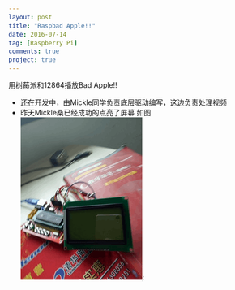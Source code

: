 ```yaml
---
layout: post
title: "Raspbad Apple!!"
date: 2016-07-14
tag: [Raspberry Pi]
comments: true
project: true
---
```

用树莓派和12864播放Bad Apple!!

* 还在开发中，由Mickle同学负责底层驱动编写，这边负责处理视频
* 昨天Mickle桑已经成功的点亮了屏幕
如图
![](https://raw.githubusercontent.com/dakkidaze/blog/gh-pages/assets/upload/img/rba-1.gif);
